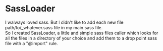 # SassLoader
I walways loved sass. But I didn't like to add each new file path/to/_whatever.sass file in my main.sass file.  
So I created SassLoader, a little and simple sass files caller which looks for all the files in a directory of your choice and add them to a drop point sass file with a "@import" rule.
